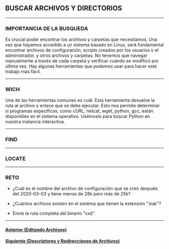 ## BUSCAR ARCHIVOS Y DIRECTORIOS
___
### IMPORTANCIA DE LA BUSQUEDA

Es crucial poder encontrar los archivos y carpetas que necesitamos. Una vez que hayamos accedido a un sistema basado en Linux, será fundamental encontrar archivos de configuración, scripts creados por los usuarios o el administrador, y otros archivos y carpetas. No tenemos que navegar manualmente a través de cada carpeta y verificar cuándo se modificó por última vez. Hay algunas herramientas que podemos usar para hacer este trabajo más fácil.
___
### WICH

Una de las herramientas comunes es cuál. Esta herramienta devuelve la ruta al archivo o enlace que se debe ejecutar. Esto nos permite determinar si programas específicos, como cURL, netcat, wget, python, gcc, están disponibles en el sistema operativo. Usémoslo para buscar Python en nuestra instancia interactiva.
___
### FIND

___
### LOCATE

___
### RETO

+ ¿Cuál es el nombre del archivo de configuración que se creó después del 2020-03-03 y tiene menos de 28k pero más de 25k?

+ ¿Cuántos archivos existen en el sistema que tienen la extensión ".bak"?

+ Envíe la ruta completa del binario "xxd".
___
#### [Anterior (Editando Archivos)]()
#### [Siguiente (Descriptores y Redirecciones de Archivos)]()